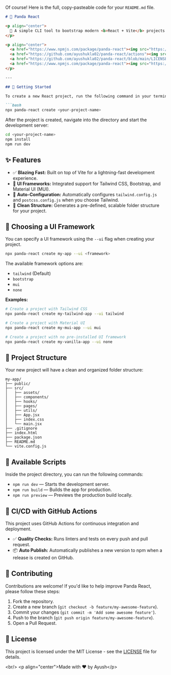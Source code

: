 Of course\! Here is the full, copy-pasteable code for your `README.md` file.

````markdown
# 🐼 Panda React

<p align="center">
  🚀 A simple CLI tool to bootstrap modern <b>React + Vite</b> projects with your choice of UI framework.
</p>

<p align="center">
  <a href="https://www.npmjs.com/package/panda-react"><img src="https://img.shields.io/npm/v/panda-react?color=blue&label=npm%20package" alt="npm version"></a>
  <a href="https://github.com/ayushukla02/panda-react/actions"><img src="https://img.shields.io/github/actions/workflow/status/ayushukla02/panda-react/ci.yml?label=CI&logo=github" alt="build status"></a>
  <a href="https://github.com/ayushukla02/panda-react/blob/main/LICENSE"><img src="https://img.shields.io/github/license/ayushukla02/panda-react" alt="license"></a>
  <a href="https://www.npmjs.com/package/panda-react"><img src="https://img.shields.io/npm/dt/panda-react?color=success" alt="downloads"></a>
</p>

---

## 🚀 Getting Started

To create a new React project, run the following command in your terminal:

```bash
npx panda-react create <your-project-name>
````

After the project is created, navigate into the directory and start the development server:

```bash
cd <your-project-name>
npm install
npm run dev
```

## ✨ Features

  - ✅ **Blazing Fast:** Built on top of Vite for a lightning-fast development experience.
  - 🎨 **UI Frameworks:** Integrated support for Tailwind CSS, Bootstrap, and Material UI (MUI).
  - 🔧 **Auto-Configuration:** Automatically configures `tailwind.config.js` and `postcss.config.js` when you choose Tailwind.
  - 📂 **Clean Structure:** Generates a pre-defined, scalable folder structure for your project.

## 🎨 Choosing a UI Framework

You can specify a UI framework using the `--ui` flag when creating your project.

```bash
npx panda-react create my-app --ui <framework>
```

The available framework options are:

  - `tailwind` (Default)
  - `bootstrap`
  - `mui`
  - `none`

**Examples:**

```bash
# Create a project with Tailwind CSS
npx panda-react create my-tailwind-app --ui tailwind

# Create a project with Material UI
npx panda-react create my-mui-app --ui mui

# Create a project with no pre-installed UI framework
npx panda-react create my-vanilla-app --ui none
```

## 📂 Project Structure

Your new project will have a clean and organized folder structure:

```
my-app/
├── public/
├── src/
│   ├── assets/
│   ├── components/
│   ├── hooks/
│   ├── pages/
│   ├── utils/
│   ├── App.jsx
│   ├── index.css
│   └── main.jsx
├── .gitignore
├── index.html
├── package.json
├── README.md
└── vite.config.js
```

## 📜 Available Scripts

Inside the project directory, you can run the following commands:

  - `npm run dev` — Starts the development server.
  - `npm run build` — Builds the app for production.
  - `npm run preview` — Previews the production build locally.

## 🤖 CI/CD with GitHub Actions

This project uses GitHub Actions for continuous integration and deployment.

  - ✅ **Quality Checks:** Runs linters and tests on every push and pull request.
  - 📦 **Auto Publish:** Automatically publishes a new version to npm when a release is created on GitHub.

## 🤝 Contributing

Contributions are welcome\! If you'd like to help improve Panda React, please follow these steps:

1.  Fork the repository.
2.  Create a new branch (`git checkout -b feature/my-awesome-feature`).
3.  Commit your changes (`git commit -m 'Add some awesome feature'`).
4.  Push to the branch (`git push origin feature/my-awesome-feature`).
5.  Open a Pull Request.

## 📜 License

This project is licensed under the MIT License - see the [LICENSE](https://github.com/ayushukla02/panda-react/blob/main/LICENSE) file for details.

\<br/\>
\<p align="center"\>Made with ❤️ by Ayush\</p\>

```
```
